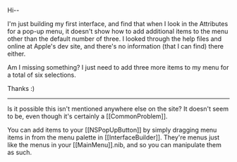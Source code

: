 Hi--

I'm just building my first interface, and find that when I look in the Attributes for a pop-up menu, it doesn't show how to add additional items to the menu other than the default number of three. I looked through the help files and online at Apple's dev site, and there's no information (that I can find) there either.

Am I missing something? I just need to add three more items to my menu for a total of six selections.

Thanks :)

----

Is it possible this isn't mentioned anywhere else on the site? It doesn't seem to be, even though it's certainly a [[CommonProblem]].

You can add items to your [[NSPopUpButton]] by simply dragging menu items in from the menu palette in [[InterfaceBuilder]]. They're menus just like the menus in your [[MainMenu]].nib, and so you can manipulate them as such.